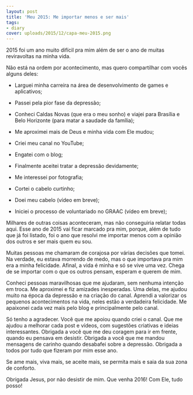 ```yaml
---
layout: post
title: 'Meu 2015: Me importar menos e ser mais'
tags:
- diary
cover: uploads/2015/12/capa-meu-2015.png
---
```


2015 foi um ano muito difícil pra mim além de ser o ano de muitas reviravoltas na minha vida.

Não está na ordem por acontecimento, mas quero compartilhar com vocês alguns deles:

- Larguei minha carreira na área de desenvolvimento de games e aplicativos;

- Passei pela pior fase da depressão;

- Conheci Caldas Novas (que era o meu sonho) e viajei para Brasília e Belo Horizonte (para matar a saudade da família);

- Me aproximei mais de Deus e minha vida com Ele mudou;

- Criei meu canal no YouTube;

- Engatei com o blog;

- Finalmente aceitei tratar a depressão devidamente;

- Me interessei por fotografia;

- Cortei o cabelo curtinho;

- Doei meu cabelo (vídeo em breve);

- Iniciei o processo de voluntariado no GRAAC (vídeo em breve);

Milhares de outras coisas aconteceram, mas não conseguiria relatar todas aqui. Esse ano de 2015 vai ficar marcado pra mim, porque, além de tudo que já foi listado, foi o ano que resolvi me importar menos com a opinião dos outros e ser mais quem eu sou.

Muitas pessoas me chamaram de corajosa por várias decisões que tomei. Na verdade, eu estava morrendo de medo, mas o que importava pra mim era a minha felicidade. Afinal, a vida é minha e só se vive uma vez. Chega de se importar com o que os outros pensam, esperam e querem de mim.

Conheci pessoas maravilhosas que me ajudaram, sem nenhuma intenção em troca. Me aproximei e fiz amizades inesperadas. Uma delas, me ajudou muito na época da depressão e na criação do canal. Aprendi a valorizar os pequenos acontecimentos na vida, neles estão a verdadeira felicidade. Me apaixonei cada vez mais pelo blog e principalmente pelo canal.

Só tenho a agradecer. Você que me apoiou quando criei o canal. Que me ajudou a melhorar cada post e vídeos, com sugestões criativas e ideias interessantes. Obrigada a você que me deu coragem para ir em frente, quando eu pensava em desistir. Obrigada a você que me mandou mensagens de carinho quando desabafei sobre a depressão. Obrigada a todos por tudo que fizeram por mim esse ano.

Se ame mais, viva mais, se aceite mais, se permita mais e saia da sua zona de conforto.

Obrigada Jesus, por não desistir de mim. Que venha 2016! Com Ele, tudo posso!
